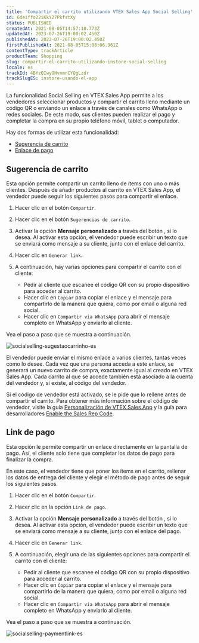 ```yaml
---
title: 'Compartir el carrito utilizando VTEX Sales App Social Selling'
id: 6deiffo22iKkY27PkfstXy
status: PUBLISHED
createdAt: 2021-08-05T14:57:10.773Z
updatedAt: 2023-07-26T19:00:02.450Z
publishedAt: 2023-07-26T19:00:02.450Z
firstPublishedAt: 2021-08-05T15:08:06.961Z
contentType: trackArticle
productTeam: Shopping
slug: compartir-el-carrito-utilizando-instore-social-selling
locale: es
trackId: 4BYzQIwyOHvnmnCYQgLzdr
trackSlugES: instore-usando-el-app
---
```


La funcionalidad Social Selling en VTEX Sales App permite a los vendedores seleccionar productos y compartir el carrito lleno mediante un código QR o enviando un enlace a través de canales como WhatsApp o redes sociales. De este modo, sus clientes pueden realizar el pago y completar la compra en su propio teléfono móvil, tablet o computador.

Hay dos formas de utilizar esta funcionalidad:

* [Sugerencia de carrito](#sugerencia-de-carrito)
* [Enlace de pago](#enlace-de-pago)

## Sugerencia de carrito

Esta opción permite compartir un carrito lleno de ítems con uno o más clientes. Después de añadir productos al carrito en VTEX Sales App, el vendedor puede seguir los siguientes pasos para compartir el enlace.

1. Hacer clic en el botón `Compartir`.
2. Hacer clic en el botón `Sugerencias de carrito`.
3. Activar la opción **Mensaje personalizado** a través del botón <i class="fas fa-toggle-on"></i>, si lo desea. Al activar esta opción, el vendedor puede escribir un texto que se enviará como mensaje a su cliente, junto con el enlace del carrito.
4. Hacer clic en `Generar link`.
5. A continuación, hay varias opciones para compartir el carrito con el cliente:

   * Pedir al cliente que escanee el código QR con su propio dispositivo para acceder al carrito.
   * Hacer clic en `Copiar` para copiar el enlace y el mensaje para compartirlo de la manera que quiera, como por email o alguna red social.
   * Hacer clic en `Compartir via WhatsApp` para abrir el mensaje completo en WhatsApp y enviarlo al cliente.

Vea el paso a paso que se muestra a continuación.

![socialselling-sugestaocarrinho-es](//images.ctfassets.net/alneenqid6w5/4UJM2FglGqcJGdFJqZ9AQg/dccf53fd6fdac19cd750717c4dd4a0be/socialselling-sugestaocarrinho-es.gif)

El vendedor puede enviar el mismo enlace a varios clientes, tantas veces como lo desee. Cada vez que una persona acceda a este enlace, se generará un nuevo carrito de compra, exactamente igual al creado en VTEX Sales App. Cada carrito al que se accede también está asociado a la cuenta del vendedor y, si existe, al código del vendedor.

<div class="alert alert-info">
<p>Si el código de vendedor está activado, se le pide que lo rellene antes de compartir el carrito. Para obtener más información sobre el código de vendedor, visite la guía <a href="https://help.vtex.com/es/tracks/instore-primeros-pasos-y-configuracion--zav76TFEZlAjnyBVL5tRc/Rby973h1l9tEM4C1YrzwZ">Personalización de VTEX Sales App</a> y la guía para desarrolladores <a href="https://developers.vtex.com/vtex-rest-api/docs/sales-rep-code">Enable the Sales Rep Code</a>.</p>
</div>

## Link de pago

Esta opción le permite compartir un enlace directamente en la pantalla de pago. Así, el cliente solo tiene que completar los datos de pago para finalizar la compra.

En este caso, el vendedor tiene que poner los ítems en el carrito, rellenar los datos de entrega del cliente y elegir el método de pago antes de seguir los siguientes pasos.

1. Hacer clic en el botón `Compartir`.
2. Hacer clic en la opción `Link de pago`.
3. Activar la opción **Mensaje personalizado** a través del botón <i class="fas fa-toggle-on"></i>, si lo desea. Al activar esta opción, el vendedor puede escribir un texto que se enviará como mensaje a su cliente, junto con el enlace del pago.
4. Hacer clic en `Generar link`.
5. A continuación, elegir una de las siguientes opciones para compartir el carrito con el cliente:

    * Pedir al cliente que escanee el código QR con su propio dispositivo para acceder al carrito.
    * Hacer clic en `Copiar` para copiar el enlace y el mensaje para compartirlo de la manera que quiera, como por email o alguna red social.
    * Hacer clic en `Compartir via WhatsApp` para abrir el mensaje completo en WhatsApp y enviarlo al cliente.

Vea el paso a paso que se muestra a continuación.

![socialselling-paymentlink-es](//images.ctfassets.net/alneenqid6w5/hCgVTtE5YrsUFA2WHKrny/3690f99dd3ac16dd3ae0f90c2bf85cc1/socialselling-paymentlink-es.gif)
